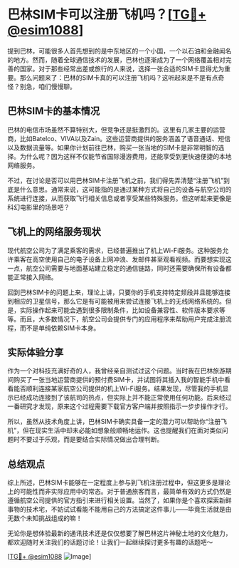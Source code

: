 # 巴林SIM卡可以注册飞机吗？[[TG💪+ @esim1088](https://t.me/s/esim1088)]

提到巴林，可能很多人首先想到的是中东地区的一个小国，一个以石油和金融闻名的地方。然而，随着全球通信技术的发展，巴林也逐渐成为了一个网络覆盖相对完善的国家。对于那些经常出差或旅行的人来说，选择一张合适的SIM卡显得尤为重要。那么问题来了：巴林的SIM卡真的可以注册飞机吗？这听起来是不是有点奇怪？别急，咱们慢慢聊。

## 巴林SIM卡的基本情况

巴林的电信市场虽然不算特别大，但竞争还是挺激烈的。这里有几家主要的运营商，比如Batelco、VIVA以及Zain。这些运营商提供的服务涵盖了语音通话、短信以及数据流量等。如果你计划前往巴林，购买一张当地的SIM卡是非常明智的选择。为什么呢？因为这样不仅能节省国际漫游费用，还能享受到更快速便捷的本地网络服务。

不过，在讨论是否可以用巴林SIM卡注册飞机之前，我们得先弄清楚“注册飞机”到底是什么意思。通常来说，这可能指的是通过某种方式将自己的设备与航空公司的系统进行连接，从而获取飞行相关信息或者享受某些特殊服务。但这听起来更像是科幻电影里的场景吧？

## 飞机上的网络服务现状

现代航空公司为了满足乘客的需求，已经普遍推出了机上Wi-Fi服务。这种服务允许乘客在高空使用自己的电子设备上网冲浪、发邮件甚至观看视频。而要想实现这一点，航空公司需要与地面基站建立稳定的通信链路，同时还需要确保所有设备都能正常接入网络。

回到巴林SIM卡的问题上来，理论上讲，只要你的手机支持特定频段并且能够连接到相应的卫星信号，那么它是有可能被用来尝试连接飞机上的无线网络系统的。但是，实际操作起来可能会遇到很多限制条件，比如设备兼容性、软件版本要求等等。而且，大多数情况下，航空公司会提供专门的应用程序来帮助用户完成注册流程，而不是单纯依赖SIM卡本身。

## 实际体验分享

作为一个对科技充满好奇的人，我曾经亲自测试过这个问题。当时我在巴林旅游期间购买了一张当地运营商提供的预付费SIM卡，并试图将其插入我的智能手机中看看能否顺利连接某家航空公司提供的机上Wi-Fi服务。结果发现，尽管我的手机显示已经成功连接到了该航司的热点，但实际上并不能正常使用任何功能。后来经过一番研究才发现，原来这个过程需要下载官方客户端并按照指示一步步操作才行。

所以，虽然从技术角度上讲，巴林SIM卡确实具备一定的潜力可以帮助你“注册飞机”，但在现实生活中却未必能如想象般顺畅地运作。这也提醒我们在面对类似问题时不要过于乐观，而是要结合实际情况做出合理判断。

## 总结观点

综上所述，巴林SIM卡能够在一定程度上参与到飞机注册过程中，但这更多是理论上的可能性而非实际应用中的常态。对于普通旅客而言，最简单有效的方式仍然是遵循航空公司提供的官方指引来进行相关设置。当然了，如果你是个喜欢探索新鲜事物的技术宅，不妨试试看能不能用自己的方法搞定这件事儿——毕竟生活就是由无数个未知挑战组成的嘛！

无论你是想体验最新的通讯技术还是仅仅想要了解巴林这片神秘土地的文化魅力，都欢迎随时关注我们的话题讨论！让我们一起继续探讨更多有趣的话题吧～

[[TG💪+ @esim1088](https://t.me/s/esim1088) ![Image](https://i.postimg.cc/4NQfJmqS/Snipaste-2025-05-13-00-14-12.png)]
